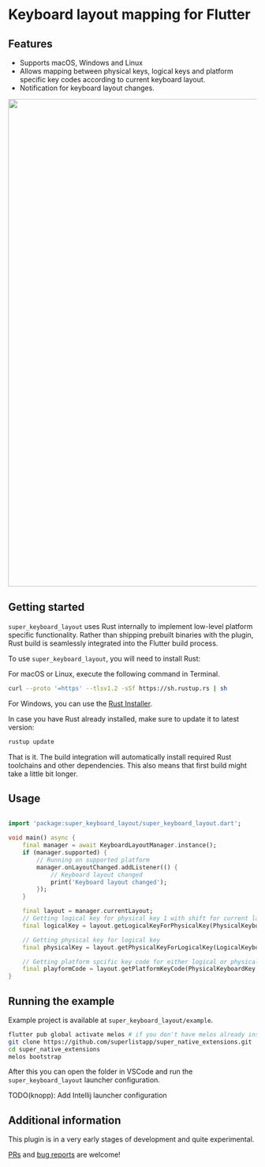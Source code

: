 # Keyboard layout mapping for Flutter

## Features

- Supports macOS, Windows and Linux
- Allows mapping between physical keys, logical keys and platform specific key codes according to current keyboard layout.
- Notification for keyboard layout changes.

<img src="https://user-images.githubusercontent.com/96958/189333008-04ac239e-07d9-49c1-90ef-6bfe4bd4c86d.png" width="986">

## Getting started

`super_keyboard_layout` uses Rust internally to implement low-level platform specific functionality. Rather than shipping prebuilt binaries with the plugin, Rust build is seamlessly integrated into the Flutter build process.

To use `super_keyboard_layout`, you will need to install Rust:

For macOS or Linux, execute the following command in Terminal.
```bash
curl --proto '=https' --tlsv1.2 -sSf https://sh.rustup.rs | sh
```
For Windows, you can use the [Rust Installer](https://static.rust-lang.org/rustup/dist/x86_64-pc-windows-msvc/rustup-init.exe).

In case you have Rust already installed, make sure to update it to latest version:

```bash
rustup update
```

That is it. The build integration will automatically install required Rust toolchains and other dependencies. This also means that first build might take a little bit longer.

## Usage

```dart

import 'package:super_keyboard_layout/super_keyboard_layout.dart';

void main() async {
    final manager = await KeyboardLayoutManager.instance();
    if (manager.supported) {
        // Running on supported platform
        manager.onLayoutChanged.addListener(() {
            // Keyboard layout changed
            print('Keyboard layout changed');
        });
    }

    final layout = manager.currentLayout;
    // Getting logical key for physical key 1 with shift for current layout
    final logicalKey = layout.getLogicalKeyForPhysicalKey(PhysicalKeyboardKey.digit1, shift: true);

    // Getting physical key for logical key
    final physicalKey = layout.getPhysicalKeyForLogicalKey(LogicalKeyboardKey.keyA);

    // Getting platform spcific key code for either logical or physical key
    final playformCode = layout.getPlatformKeyCode(PhysicalKeyboardKey.digit1);
}

```

## Running the example

Example project is available at `super_keyboard_layout/example`.

```bash
flutter pub global activate melos # if you don't have melos already installed
git clone https://github.com/superlistapp/super_native_extensions.git
cd super_native_extensions
melos bootstrap
```

After this you can open the folder in VSCode and run the `super_keyboard_layout` launcher configuration.

TODO(knopp): Add Intellij launcher configuration

## Additional information

This plugin is in a very early stages of development and quite experimental.

[PRs](https://github.com/superlistapp/super_native_extensions/pulls) and [bug reports](https://github.com/superlistapp/super_native_extensions/issues) are welcome!
